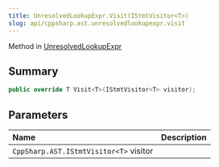 ```yaml
---
title: UnresolvedLookupExpr.Visit(IStmtVisitor<T>)
slug: api/cppsharp.ast.unresolvedlookupexpr.visit
---
```

Method in [UnresolvedLookupExpr](/api/cppsharp/ast/unresolvedlookupexpr)

## Summary



```csharp
public override T Visit<T>(IStmtVisitor<T> visitor);
```

## Parameters

|Name|Description|
|:---|:---|
|`CppSharp.AST.IStmtVisitor<T>` visitor||

